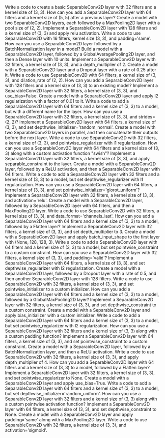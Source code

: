 Write a code to create a basic SeparableConv2D layer with 32 filters and a kernel size of (3, 3).
How can you add a SeparableConv2D layer with 64 filters and a kernel size of (5, 5) after a previous layer?
Create a model with two SeparableConv2D layers, each followed by a MaxPooling2D layer with a pool size of (2, 2).
Implement a SeparableConv2D layer with 128 filters and a kernel size of (3, 3) and apply relu activation.
Write a code to use SeparableConv2D with 16 filters, kernel size (3, 3), and padding='same'.
How can you use a SeparableConv2D layer followed by a BatchNormalization layer in a model?
Build a model with a SeparableConv2D layer, followed by a GlobalAveragePooling2D layer, and then a Dense layer with 10 units.
Implement a SeparableConv2D layer with 32 filters, a kernel size of (3, 3), and a depth_multiplier of 2.
Create a model with a SeparableConv2D layer and a Dropout layer with a rate of 0.25 after it.
Write a code to use SeparableConv2D with 64 filters, a kernel size of (3, 3), and dilation_rate of (2, 2).
How can you add a SeparableConv2D layer with 128 filters and a kernel size of (3, 3) to an existing model?
Implement a SeparableConv2D layer with 32 filters, a kernel size of (3, 3), and use_bias=False.
Create a model with a SeparableConv2D layer and apply l2 regularization with a factor of 0.01 to it.
Write a code to add a SeparableConv2D layer with 64 filters and a kernel size of (3, 3) to a model, but with a different name for the layer.
How can you use a SeparableConv2D layer with 32 filters, a kernel size of (3, 3), and strides=(2, 2)?
Implement a SeparableConv2D layer with 64 filters, a kernel size of (3, 3), and set depthwise_initializer='random_normal'.
Create a model with two SeparableConv2D layers in parallel, and then concatenate their outputs before the next layer.
Write a code to use SeparableConv2D with 32 filters, a kernel size of (3, 3), and pointwise_regularizer with l1 regularization.
How can you use a SeparableConv2D layer with 64 filters and a kernel size of (3, 3) along with a custom activation function "swish"?
Implement a SeparableConv2D layer with 32 filters, a kernel size of (3, 3), and apply separable_constraint to the layer.
Create a model with a SeparableConv2D layer, followed by a ReLU activation, and then a SeparableConv2D layer with 64 filters.
Write a code to add a SeparableConv2D layer with 32 filters and a kernel size of (3, 3) to a model, but set depthwise_regularizer with l1 regularization.
How can you use a SeparableConv2D layer with 64 filters, a kernel size of (3, 3), and set pointwise_initializer='glorot_uniform'?
Implement a SeparableConv2D layer with 32 filters, a kernel size of (3, 3), and activation='relu'.
Create a model with a SeparableConv2D layer, followed by a SeparableConv2D layer with 64 filters, and then a MaxPooling2D layer.
Write a code to use SeparableConv2D with 32 filters, a kernel size of (3, 3), and data_format='channels_last'.
How can you add a SeparableConv2D layer with 64 filters and a kernel size of (3, 3) to a model, followed by a Flatten layer?
Implement a SeparableConv2D layer with 32 filters, a kernel size of (3, 3), and set depth_multiplier to 3.
Create a model with a SeparableConv2D layer and apply batch_input_shape to the first layer with (None, 128, 128, 3).
Write a code to add a SeparableConv2D layer with 64 filters and a kernel size of (3, 3) to a model, but set pointwise_constraint to a custom constraint.
How can you use a SeparableConv2D layer with 32 filters, a kernel size of (3, 3), and padding='valid'?
Implement a SeparableConv2D layer with 64 filters, a kernel size of (3, 3), and set depthwise_regularizer with l2 regularization.
Create a model with a SeparableConv2D layer, followed by a Dropout layer with a rate of 0.5, and then another SeparableConv2D layer with 128 filters.
Write a code to use SeparableConv2D with 32 filters, a kernel size of (3, 3), and set pointwise_initializer to a custom initializer.
How can you add a SeparableConv2D layer with 64 filters and a kernel size of (3, 3) to a model, followed by a GlobalMaxPooling2D layer?
Implement a SeparableConv2D layer with 32 filters, a kernel size of (3, 3), and set depthwise_constraint to a custom constraint.
Create a model with a SeparableConv2D layer and apply bias_initializer with a custom initializer.
Write a code to add a SeparableConv2D layer with 64 filters and a kernel size of (3, 3) to a model, but set pointwise_regularizer with l2 regularization.
How can you use a SeparableConv2D layer with 32 filters and a kernel size of (3, 3) along with a custom padding function?
Implement a SeparableConv2D layer with 64 filters, a kernel size of (3, 3), and set pointwise_constraint to a custom constraint.
Create a model with a SeparableConv2D layer, followed by a BatchNormalization layer, and then a ReLU activation.
Write a code to use SeparableConv2D with 32 filters, a kernel size of (3, 3), and apply depth_multiplier of 4.
How can you add a SeparableConv2D layer with 64 filters and a kernel size of (3, 3) to a model, followed by a Flatten layer?
Implement a SeparableConv2D layer with 32 filters, a kernel size of (3, 3), and set pointwise_regularizer to None.
Create a model with a SeparableConv2D layer and apply use_bias=True.
Write a code to add a SeparableConv2D layer with 64 filters and a kernel size of (3, 3) to a model, but set depthwise_initializer='random_uniform'.
How can you use a SeparableConv2D layer with 32 filters and a kernel size of (3, 3) along with a custom pointwise activation function?
Implement a SeparableConv2D layer with 64 filters, a kernel size of (3, 3), and set depthwise_constraint to None.
Create a model with a SeparableConv2D layer and apply padding='same' along with a MaxPooling2D layer.
Write a code to use SeparableConv2D with 32 filters, a kernel size of (3, 3), and activation='sigmoid'.